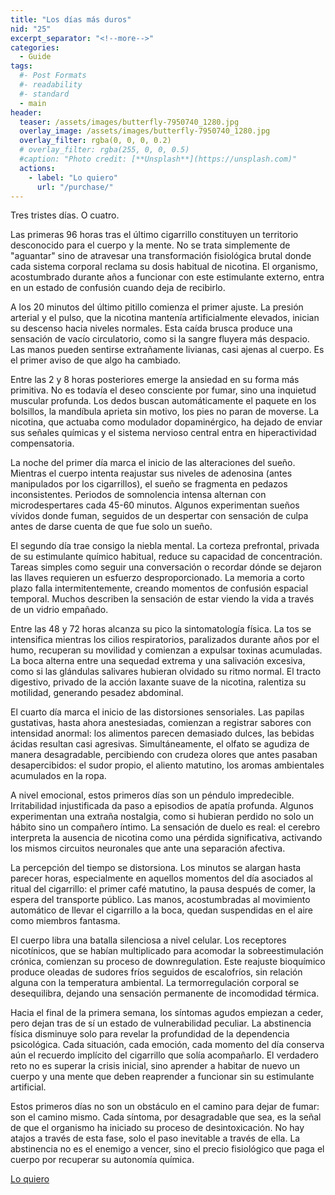 ```yaml
---
title: "Los días más duros"
nid: "25"
excerpt_separator: "<!--more-->"
categories:
  - Guide
tags:
  #- Post Formats
  #- readability
  #- standard
  - main
header:
  teaser: /assets/images/butterfly-7950740_1280.jpg
  overlay_image: /assets/images/butterfly-7950740_1280.jpg
  overlay_filter: rgba(0, 0, 0, 0.2)
  # overlay_filter: rgba(255, 0, 0, 0.5)
  #caption: "Photo credit: [**Unsplash**](https://unsplash.com)"
  actions:
    - label: "Lo quiero"
      url: "/purchase/"
---
```


Tres tristes días. O cuatro.

<!--more-->

Las primeras 96 horas tras el último cigarrillo constituyen un territorio desconocido para el cuerpo y la mente. No se trata simplemente de "aguantar" sino de atravesar una transformación fisiológica brutal donde cada sistema corporal reclama su dosis habitual de nicotina. El organismo, acostumbrado durante años a funcionar con este estimulante externo, entra en un estado de confusión cuando deja de recibirlo.  

A los 20 minutos del último pitillo comienza el primer ajuste. La presión arterial y el pulso, que la nicotina mantenía artificialmente elevados, inician su descenso hacia niveles normales. Esta caída brusca produce una sensación de vacío circulatorio, como si la sangre fluyera más despacio. Las manos pueden sentirse extrañamente livianas, casi ajenas al cuerpo. Es el primer aviso de que algo ha cambiado.  

Entre las 2 y 8 horas posteriores emerge la ansiedad en su forma más primitiva. No es todavía el deseo consciente por fumar, sino una inquietud muscular profunda. Los dedos buscan automáticamente el paquete en los bolsillos, la mandíbula aprieta sin motivo, los pies no paran de moverse. La nicotina, que actuaba como modulador dopaminérgico, ha dejado de enviar sus señales químicas y el sistema nervioso central entra en hiperactividad compensatoria.  

La noche del primer día marca el inicio de las alteraciones del sueño. Mientras el cuerpo intenta reajustar sus niveles de adenosina (antes manipulados por los cigarrillos), el sueño se fragmenta en pedazos inconsistentes. Periodos de somnolencia intensa alternan con microdespertares cada 45-60 minutos. Algunos experimentan sueños vívidos donde fuman, seguidos de un despertar con sensación de culpa antes de darse cuenta de que fue solo un sueño.  

El segundo día trae consigo la niebla mental. La corteza prefrontal, privada de su estimulante químico habitual, reduce su capacidad de concentración. Tareas simples como seguir una conversación o recordar dónde se dejaron las llaves requieren un esfuerzo desproporcionado. La memoria a corto plazo falla intermitentemente, creando momentos de confusión espacial temporal. Muchos describen la sensación de estar viendo la vida a través de un vidrio empañado.  

Entre las 48 y 72 horas alcanza su pico la sintomatología física. La tos se intensifica mientras los cilios respiratorios, paralizados durante años por el humo, recuperan su movilidad y comienzan a expulsar toxinas acumuladas. La boca alterna entre una sequedad extrema y una salivación excesiva, como si las glándulas salivares hubieran olvidado su ritmo normal. El tracto digestivo, privado de la acción laxante suave de la nicotina, ralentiza su motilidad, generando pesadez abdominal.  

El cuarto día marca el inicio de las distorsiones sensoriales. Las papilas gustativas, hasta ahora anestesiadas, comienzan a registrar sabores con intensidad anormal: los alimentos parecen demasiado dulces, las bebidas ácidas resultan casi agresivas. Simultáneamente, el olfato se agudiza de manera desagradable, percibiendo con crudeza olores que antes pasaban desapercibidos: el sudor propio, el aliento matutino, los aromas ambientales acumulados en la ropa.  

A nivel emocional, estos primeros días son un péndulo impredecible. Irritabilidad injustificada da paso a episodios de apatía profunda. Algunos experimentan una extraña nostalgia, como si hubieran perdido no solo un hábito sino un compañero íntimo. La sensación de duelo es real: el cerebro interpreta la ausencia de nicotina como una pérdida significativa, activando los mismos circuitos neuronales que ante una separación afectiva.  

La percepción del tiempo se distorsiona. Los minutos se alargan hasta parecer horas, especialmente en aquellos momentos del día asociados al ritual del cigarrillo: el primer café matutino, la pausa después de comer, la espera del transporte público. Las manos, acostumbradas al movimiento automático de llevar el cigarrillo a la boca, quedan suspendidas en el aire como miembros fantasma.  

El cuerpo libra una batalla silenciosa a nivel celular. Los receptores nicotínicos, que se habían multiplicado para acomodar la sobreestimulación crónica, comienzan su proceso de downregulation. Este reajuste bioquímico produce oleadas de sudores fríos seguidos de escalofríos, sin relación alguna con la temperatura ambiental. La termorregulación corporal se desequilibra, dejando una sensación permanente de incomodidad térmica.  

Hacia el final de la primera semana, los síntomas agudos empiezan a ceder, pero dejan tras de sí un estado de vulnerabilidad peculiar. La abstinencia física disminuye solo para revelar la profundidad de la dependencia psicológica. Cada situación, cada emoción, cada momento del día conserva aún el recuerdo implícito del cigarrillo que solía acompañarlo. El verdadero reto no es superar la crisis inicial, sino aprender a habitar de nuevo un cuerpo y una mente que deben reaprender a funcionar sin su estimulante artificial.  

Estos primeros días no son un obstáculo en el camino para dejar de fumar: son el camino mismo. Cada síntoma, por desagradable que sea, es la señal de que el organismo ha iniciado su proceso de desintoxicación. No hay atajos a través de esta fase, solo el paso inevitable a través de ella. La abstinencia no es el enemigo a vencer, sino el precio fisiológico que paga el cuerpo por recuperar su autonomía química.


[Lo quiero](../../purchase/)


